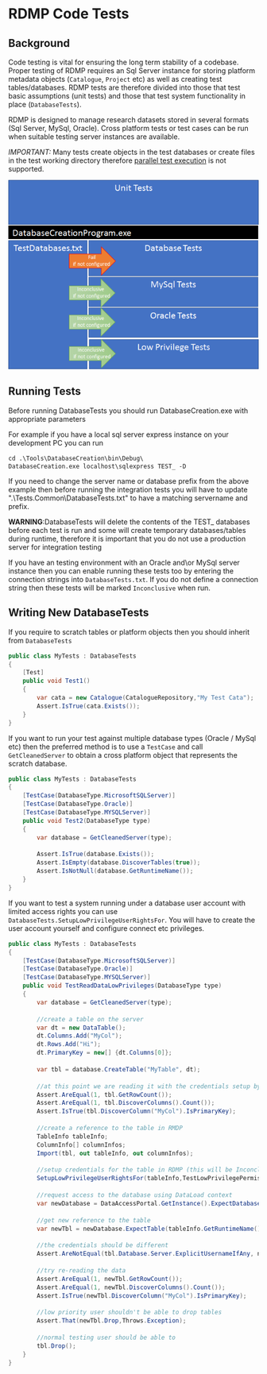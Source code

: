 # RDMP Code Tests
## Background
Code testing is vital for ensuring the long term stability of a codebase.  Proper testing of RDMP requires an Sql Server instance for storing platform metadata objects (`Catalogue`, `Project` etc) as well as creating test tables/databases.  RDMP tests are therefore divided into those that test basic assumptions (unit tests) and those that test system functionality in place (`DatabaseTests`).  

RDMP is designed to manage research datasets stored in several formats (Sql Server, MySql, Oracle).  Cross platform tests or test cases can be run when suitable testing server instances are available.

*IMPORTANT:* Many tests create objects in the test databases or create files in the test working directory therefore [parallel test execution](https://github.com/nunit/docs/wiki/Parallelizable-Attribute) is not supported.

![ReOrdering](Images/Tests/TestCategories.png) 

## Running Tests
Before running DatabaseTests you should run DatabaseCreation.exe with appropriate parameters

For example if you have a local sql server express instance on your development PC you can run 
```
cd .\Tools\DatabaseCreation\bin\Debug\
DatabaseCreation.exe localhost\sqlexpress TEST_ -D
```

If you need to change the server name or database prefix from the above example then before running the integration tests you will have to update ".\Tests.Common\DatabaseTests.txt" to have a matching servername and prefix.

__WARNING__:DatabaseTests will delete the contents of the TEST_ databases before each test is run and some will create temporary databases/tables during runtime, therefore it is important that you do not use a production server for integration testing

If you have an testing environment with an Oracle and\or MySql server instance then you can enable running these tests too by entering the connection strings into `DatabaseTests.txt`.  If you do not define a connection string then these tests will be marked `Inconclusive` when run.

## Writing New DatabaseTests
If you require to scratch tables or platform objects then you should inherit from `DatabaseTests`

```csharp
public class MyTests : DatabaseTests
{
	[Test]
	public void Test1()
	{
		var cata = new Catalogue(CatalogueRepository,"My Test Cata");
		Assert.IsTrue(cata.Exists());
	}
}
```

If you want to run your test against multiple database types (Oracle / MySql etc) then the preferred method is to use a `TestCase` and call `GetCleanedServer` to obtain a cross platform object that represents the scratch database.

```csharp
public class MyTests : DatabaseTests
{
	[TestCase(DatabaseType.MicrosoftSQLServer)]
	[TestCase(DatabaseType.Oracle)]
	[TestCase(DatabaseType.MYSQLServer)]
	public void Test2(DatabaseType type)
	{
		var database = GetCleanedServer(type);
		
		Assert.IsTrue(database.Exists());
		Assert.IsEmpty(database.DiscoverTables(true));
		Assert.IsNotNull(database.GetRuntimeName());
	}
}
```

If you want to test a system running under a database user account with limited access rights you can use `DatabaseTests.SetupLowPrivilegeUserRightsFor`.  You will have to create the user account yourself and configure connect etc privileges.


```csharp
public class MyTests : DatabaseTests
{
	[TestCase(DatabaseType.MicrosoftSQLServer)]
	[TestCase(DatabaseType.Oracle)]
	[TestCase(DatabaseType.MYSQLServer)]
	public void TestReadDataLowPrivileges(DatabaseType type)
	{
		var database = GetCleanedServer(type);

		//create a table on the server
		var dt = new DataTable();
		dt.Columns.Add("MyCol");
		dt.Rows.Add("Hi");
		dt.PrimaryKey = new[] {dt.Columns[0]};

		var tbl = database.CreateTable("MyTable", dt);

		//at this point we are reading it with the credentials setup by GetCleanedServer
		Assert.AreEqual(1, tbl.GetRowCount());
		Assert.AreEqual(1, tbl.DiscoverColumns().Count());
		Assert.IsTrue(tbl.DiscoverColumn("MyCol").IsPrimaryKey);

		//create a reference to the table in RMDP
		TableInfo tableInfo;
		ColumnInfo[] columnInfos;
		Import(tbl, out tableInfo, out columnInfos);

		//setup credentials for the table in RDMP (this will be Inconclusive if you have not enabled it in TestDatabases.txt
		SetupLowPrivilegeUserRightsFor(tableInfo,TestLowPrivilegePermissions.Reader);

		//request access to the database using DataLoad context
		var newDatabase = DataAccessPortal.GetInstance().ExpectDatabase(tableInfo, DataAccessContext.DataLoad);

		//get new reference to the table
		var newTbl = newDatabase.ExpectTable(tableInfo.GetRuntimeName());

		//the credentials should be different
		Assert.AreNotEqual(tbl.Database.Server.ExplicitUsernameIfAny, newTbl.Database.Server.ExplicitUsernameIfAny);
		
		//try re-reading the data 
		Assert.AreEqual(1, newTbl.GetRowCount());
		Assert.AreEqual(1, newTbl.DiscoverColumns().Count());
		Assert.IsTrue(newTbl.DiscoverColumn("MyCol").IsPrimaryKey);

		//low priority user shouldn't be able to drop tables
		Assert.That(newTbl.Drop,Throws.Exception);

		//normal testing user should be able to
		tbl.Drop();
	}
}
```